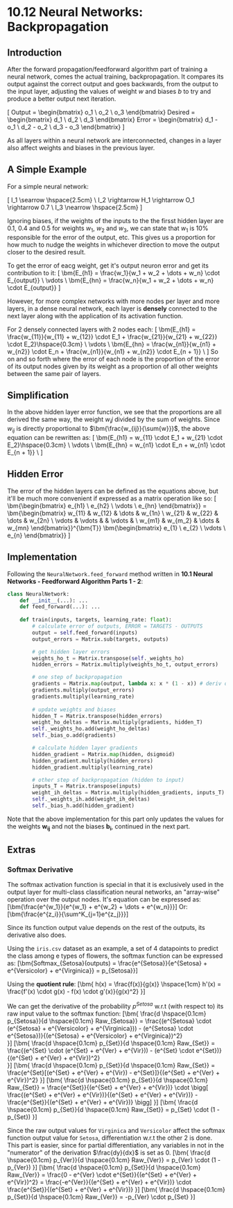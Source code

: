 # 10.12 Neural Networks: Backpropagation

## Introduction
After the forward propagation/feedforward algorithm part of training a neural network, comes the actual training, backpropagation. It compares its output against the correct output and goes backwards, from the output to the input layer, adjusting the values of weight $w$ and biases $b$ to try and produce a better output next iteration.

\[
    Output = \begin{bmatrix}
    o_1 \\ o_2 \\ o_3
    \end{bmatrix}
    Desired = \begin{bmatrix}
    d_1 \\ d_2 \\ d_3
    \end{bmatrix}
    Error = \begin{bmatrix}
    d_1 - o_1 \\ d_2 - o_2 \\ d_3 - o_3
    \end{bmatrix}
\]

As all layers within a neural network are interconnected, changes in a layer also affect weights and biases in the previous layer.

## A Simple Example
For a simple neural network:

\[
    I_1 \searrow \hspace{2.5cm} \\
    I_2 \rightarrow H_1 \rightarrow O_1 \rightarrow 0.7 \\
    I_3 \nearrow \hspace{2.5cm}
\]

Ignoring biases, if the weights of the inputs to the the firsst hidden layer are $0.1$, $0.4$ and $0.5$ for weights $w_1$, $w_2$ and $w_3$, we can state that $w_1$ is $10\%$ responsible for the error of the output, etc. This gives us a proportion for how much to nudge the weights in whichever direction to move the output closer to the desired result.

To get the error of eacg weight, get it's output neuron error and get its contribution to it:
\[
    \bm{E_{h1} = \frac{w_1}{w_1 + w_2 + \dots + w_n} \cdot E_{output}} \\
    \vdots \\
    \bm{E_{hn} = \frac{w_n}{w_1 + w_2 + \dots + w_n} \cdot E_{output}}
\]

However, for more complex networks with more nodes per layer and more layers, in a dense neural network, each layer is <b>densely</b> connected to the next layer along with the application of its activation function.

For 2 densely connected layers with 2 nodes each:
\[
    \bm{E_{h1} = \frac{w_{11}}{w_{11} + w_{12}} \cdot E_1 + \frac{w_{21}}{w_{21} + w_{22}} \cdot E_2}\hspace{0.3cm} \\
    \vdots \\
    \bm{E_{hn} = \frac{w_{n1}}{w_{n1} + w_{n2}} \cdot E_n + \frac{w_{n1}}{w_{n1} + w_{n2}} \cdot E_{n + 1}} \\
\]
So on and so forth where the error of each node is the proportion of the error of its output nodes given by its weight as a proportion of all other weights between the same pair of layers.

## Simplification
In the above hidden layer error function, we see that the proportions are all derived the same way, the weight $w_ij$ divided by the sum of weights. Since $w_{ij}$ is directly proportional to $\bm{\frac{w_{ij}}{\sum{w}}}$, the above equation can be rewritten as:
\[
    \bm{E_{h1} = w_{11} \cdot E_1 + w_{21} \cdot E_2}\hspace{0.3cm} \\
    \vdots \\
    \bm{E_{hn} = w_{n1} \cdot E_n + w_{n1} \cdot E_{n + 1}} \\
\]

## Hidden Error 
The error of the hidden layers can be defined as the equations above, but it'll be much more convenient if expressed as a matrix operation like so:
\[
\bm{\begin{bmatrix}
    e_{h1} \\
    e_{h2} \\
    \vdots \\
    e_{hn}
\end{bmatrix}} =
\bm{\begin{bmatrix}
    w_{11} & w_{12} & \dots & w_{1n} \\
    w_{21} & w_{22} & \dots & w_{2n} \\
    \vdots & \vdots & & \vdots & \\
    w_{m1} & w_{m_2} & \dots & w_{mn} 
\end{bmatrix}}^{\bm{T}}
\bm{\begin{bmatrix}
    e_{1} \\
    e_{2} \\
    \vdots \\
    e_{n}
\end{bmatrix}}
\]

## Implementation
Following the `NeuralNetwork.feed_forward` method written in <b>10.1 Neural Networks - Feedforward Algorithm Parts 1 - 2</b>:
```py
class NeuralNetwork:
    def __init__(...): ...
    def feed_forward(...): ...
    
    def train(inputs, targets, learning_rate: float):
        # calculate error of outputs, ERROR = TARGETS - OUTPUTS
        output = self.feed_forward(inputs)
        output_errors = Matrix.sub(targets, outputs)

        # get hidden layer errors
        weights_ho_t = Matrix.transpose(self._weights_ho)
        hidden_errors = Matrix.multiply(weights_ho_t, output_errors)

        # one step of backpropagation
        gradients = Matrix.map(output, lambda x: x * (1 - x)) # deriv of sigmoid
        gradients.multiply(output_errors)
        gradients.multiply(learning_rate)
        
        # update weights and biases
        hidden_T = Matrix.transpose(hidden_errors)
        weight_ho_deltas = Matrix.multiply(gradients, hidden_T)
        self._weights_ho.add(weight_ho_deltas)
        self._bias_o.add(gradients)

        # calculate hidden layer gradients
        hidden_gradient = Matrix.map(hidden, dsigmoid)
        hidden_gradient.multiply(hidden_errors)
        hidden_gradient.multiply(learning_rate)

        # other step of backpropagation (hidden to input)
        inputs_T = Matrix.transpose(inputs)
        weight_ih_deltas = Matrix.multiply(hidden_gradients, inputs_T)
        self._weights_ih.add(weight_ih_deltas)
        self._bias_h.add(hidden_gradient)
```
Note that the above implementation for this part only updates the values for the weights $\bm{w_{ij}}$ and not the biases $\bm{b_i}$, continued in the next part.

## Extras
### Softmax Derivative
The softmax activation function is special in that it is exclusively used in the output layer for multi-class classification neural networks, an "array-wise" operation over the output nodes. It's equation can be expressed as:
\[\bm{\frac{e^{w_1}}{e^{w_1} + e^{w_2} + \dots + e^{w_n}}}\]
Or:
\[\bm{\frac{e^{z_i}}{\sum^K_{j=1}e^{z_j}}}\]

Since its function output value depends on the rest of the outputs, its derivative also does.

Using the `iris.csv` dataset as an example, a set of 4 datapoints to predict the class among e types of flowers, the softmax function can be expressed as:
\[\bm{Softmax_{Setosa}(outputs) = \frac{e^{Setosa}}{e^{Setosa} + e^{Versicolor} + e^{Virginica}} = p_{Setosa}}\]

Using the **quotient rule**: 
\[\bm{
    h(x) = \frac{f(x)}{g(x)} \hspace{1cm}
    h'(x) = \frac{f'(x) \cdot g(x) - f(x) \cdot g'(x)}{g(x)^2}
}\]

We can get the derivative of the probability $p^{Setosa}$ w.r.t (with respect to) its raw input value to the softmax function:
\[\bm{
    \frac{d \hspace{0.1cm} p_{Setosa}}{d \hspace{0.1cm} Raw_{Setosa}} = \frac{(e^{Setosa} \cdot (e^{Setosa} + e^{Versicolor} + e^{Virginica})) - (e^{Setosa} \cdot e^{Setosa})}{(e^{Setosa} + e^{Versicolor} + e^{Virginica})^2}  
}\]
\[\bm{
    \frac{d \hspace{0.1cm} p_{Set}}{d \hspace{0.1cm} Raw_{Set}} = \frac{(e^{Set} \cdot (e^{Set} + e^{Ver} + e^{Vir})) - (e^{Set} \cdot e^{Set})}{(e^{Set} + e^{Ver} + e^{Vir})^2}  
}\]
\[\bm{
    \frac{d \hspace{0.1cm} p_{Set}}{d \hspace{0.1cm} Raw_{Set}} = \frac{e^{Set}[(e^{Set} + e^{Ver} + e^{Vir}) - e^{Set}]}{(e^{Set} + e^{Ver} + e^{Vir})^2}
}\]
\[\bm{
    \frac{d \hspace{0.1cm} p_{Set}}{d \hspace{0.1cm} Raw_{Set}} = \frac{e^{Set}}{(e^{Set} + e^{Ver} + e^{Vir})} \cdot \bigg[ \frac{(e^{Set} + e^{Ver} + e^{Vir})}{(e^{Set} + e^{Ver} + e^{Vir})} - \frac{e^{Set}}{(e^{Set} + e^{Ver} + e^{Vir})} \bigg]
}\]
\[\bm{
    \frac{d \hspace{0.1cm} p_{Set}}{d \hspace{0.1cm} Raw_{Set}} = p_{Set} \cdot (1 - p_{Set})
}\]

Since the raw output values for `Virginica` and `Versicolor` affect the softmax function output value for `Setosa`, differentiation w.r.t the other 2 is done. This part is easier, since for partial differentiation, any variables in not in the "numerator" of the derivation $\frac{dy}{dx}$ is set as $0$.
\[\bm{
    \frac{d \hspace{0.1cm} p_{Ver}}{d \hspace{0.1cm} Raw_{Ver}} = p_{Ver} \cdot (1 - p_{Ver})
}\]
\[\bm{
    \frac{d \hspace{0.1cm} p_{Set}}{d \hspace{0.1cm} Raw_{Ver}} = \frac{0 - e^{Ver} \cdot e^{Set}}{(e^{Set} + e^{Ver} + e^{Vir})^2} = \frac{-e^{Ver}}{(e^{Set} + e^{Ver} + e^{Vir})} \cdot \frac{e^{Set}}{(e^{Set} + e^{Ver} + e^{Vir})}
}\]
\[\bm{
    \frac{d \hspace{0.1cm} p_{Set}}{d \hspace{0.1cm} Raw_{Ver}} = -p_{Ver} \cdot p_{Set}
}\]
